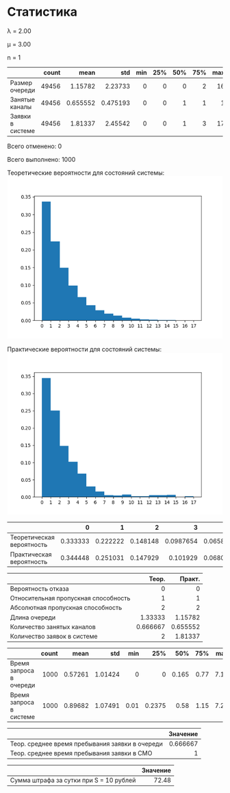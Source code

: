 # Статистика
λ = 2.00

μ = 3.00

n = 1

|                  |   count |     mean |      std |   min |   25% |   50% |   75% |   max |
|:-----------------|--------:|---------:|---------:|------:|------:|------:|------:|------:|
| Размер очереди   |   49456 | 1.15782  | 2.23733  |     0 |     0 |     0 |     2 |    16 |
| Занятые каналы   |   49456 | 0.655552 | 0.475193 |     0 |     0 |     1 |     1 |     1 |
| Заявки в системе |   49456 | 1.81337  | 2.45542  |     0 |     0 |     1 |     3 |    17 |

Всего отменено: 0

Всего выполнено: 1000

Теоретические вероятности для состояний системы:
![hist](hists/30112021_191242-1.png)

Практические вероятности для состояний системы:
![hist](hists/30112021_191242.png)

|                           |        0 |        1 |        2 |         3 |         4 |         5 |         6 |          7 |          8 |          9 |         10 |         11 |         12 |         13 |         14 |          15 |         16 |         17 |
|:--------------------------|---------:|---------:|---------:|----------:|----------:|----------:|----------:|-----------:|-----------:|-----------:|-----------:|-----------:|-----------:|-----------:|-----------:|------------:|-----------:|-----------:|
| Теоретическая вероятность | 0.333333 | 0.222222 | 0.148148 | 0.0987654 | 0.0658436 | 0.0438957 | 0.0292638 | 0.0195092  | 0.0130061  | 0.00867076 | 0.00578051 | 0.00385367 | 0.00256912 | 0.00171274 | 0.00114183 | 0.000761219 | 0.00050748 | 0.00033832 |
| Практическая вероятность  | 0.344448 | 0.251031 | 0.147929 | 0.101929  | 0.0680605 | 0.0307951 | 0.0159536 | 0.00469104 | 0.00430686 | 0.0067737  | 0.0025275  | 0.0019209  | 0.00549984 | 0.00511566 | 0.00624798 | 0.00052572  | 0.0019209  | 0.00032352 |

|                                      |    Теор. |   Практ. |
|:-------------------------------------|---------:|---------:|
| Вероятность отказа                   | 0        | 0        |
| Относительная пропускная способность | 1        | 1        |
| Абсолютная пропускная способность    | 2        | 2        |
| Длина очереди                        | 1.33333  | 1.15782  |
| Количество занятых каналов           | 0.666667 | 0.655552 |
| Количество заявок в системе          | 2        | 1.81337  |

|                         |   count |    mean |     std |   min |    25% |   50% |   75% |   max |
|:------------------------|--------:|--------:|--------:|------:|-------:|------:|------:|------:|
| Время запроса в очереди |    1000 | 0.57261 | 1.01424 |  0    | 0      | 0.165 |  0.77 |  7.12 |
| Время запроса в системе |    1000 | 0.89682 | 1.07491 |  0.01 | 0.2375 | 0.58  |  1.15 |  7.29 |

|                                                 |   Значение |
|:------------------------------------------------|-----------:|
| Теор. среднее время пребывания заявки в очереди |   0.666667 |
| Теор. среднее время пребывания заявки в СМО     |   1        |

|                                         |   Значение |
|:----------------------------------------|-----------:|
| Сумма штрафа за сутки при S = 10 рублей |      72.48 |

